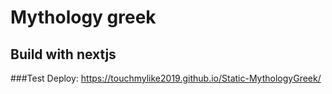 # Mythology greek

## Build with nextjs

###Test Deploy: https://touchmylike2019.github.io/Static-MythologyGreek/
